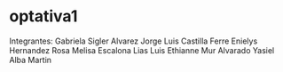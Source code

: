 # optativa1
Integrantes:
Gabriela Sigler Alvarez
Jorge Luis Castilla Ferre
Enielys Hernandez Rosa
Melisa Escalona Lias
Luis Ethianne Mur Alvarado
Yasiel Alba Martin
